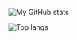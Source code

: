 ![My GitHub stats](https://github-readme-stats.vercel.app/api?username=SteveBeeblebrox&show_icons=true&include_all_commits=true&count_private=true&hide_rank=true&hide_title=true&card_width=349)

![Top langs](https://github-readme-stats.vercel.app/api/top-langs?username=SteveBeeblebrox&hide=javascript%2Ccss&hide_title=true&langs_count=10&layout=compact&theme=transparent)


<!--### Hi there 👋


**SteveBeeblebrox/SteveBeeblebrox** is a ✨ _special_ ✨ repository because its `README.md` (this file) appears on your GitHub profile.

Here are some ideas to get you started:

- 🔭 I’m currently working on ...
- 🌱 I’m currently learning ...
- 👯 I’m looking to collaborate on ...
- 🤔 I’m looking for help with ...
- 💬 Ask me about ...
- 📫 How to reach me: ...
- 😄 Pronouns: ...
- ⚡ Fun fact: ...
-->
